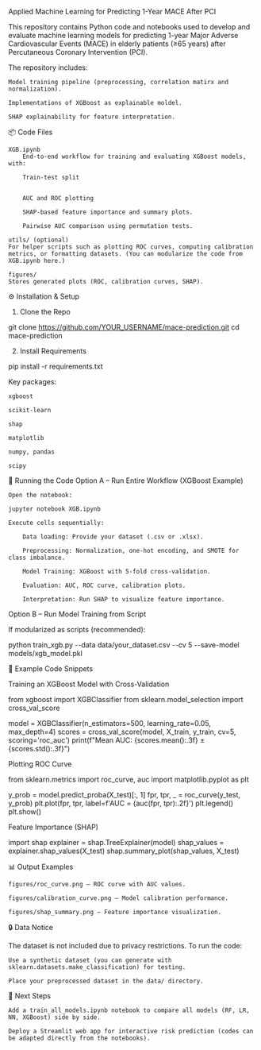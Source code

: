 Applied Machine Learning for Predicting 1-Year MACE After PCI

This repository contains Python code and notebooks used to develop and evaluate machine learning models for predicting 1-year Major Adverse Cardiovascular Events (MACE) in elderly patients (≥65 years) after Percutaneous Coronary Intervention (PCI).

The repository includes:

    Model training pipeline (preprocessing, correlation matirx and normalization).

    Implementations of XGBoost as explainable moldel.

    SHAP explainability for feature interpretation.

📦 Code Files

    XGB.ipynb
        End-to-end workflow for training and evaluating XGBoost models, with:

        Train-test split 


        AUC and ROC plotting

        SHAP-based feature importance and summary plots.

        Pairwise AUC comparison using permutation tests.

    utils/ (optional)
    For helper scripts such as plotting ROC curves, computing calibration metrics, or formatting datasets. (You can modularize the code from XGB.ipynb here.)

    figures/
    Stores generated plots (ROC, calibration curves, SHAP).

⚙️ Installation & Setup
1. Clone the Repo

git clone https://github.com/YOUR_USERNAME/mace-prediction.git
cd mace-prediction

2. Install Requirements

pip install -r requirements.txt

Key packages:

    xgboost

    scikit-learn

    shap

    matplotlib

    numpy, pandas

    scipy

🧩 Running the Code
Option A – Run Entire Workflow (XGBoost Example)

    Open the notebook:

    jupyter notebook XGB.ipynb

    Execute cells sequentially:

        Data loading: Provide your dataset (.csv or .xlsx).

        Preprocessing: Normalization, one-hot encoding, and SMOTE for class imbalance.

        Model Training: XGBoost with 5-fold cross-validation.

        Evaluation: AUC, ROC curve, calibration plots.

        Interpretation: Run SHAP to visualize feature importance.

Option B – Run Model Training from Script

If modularized as scripts (recommended):

python train_xgb.py --data data/your_dataset.csv --cv 5 --save-model models/xgb_model.pkl

🧪 Example Code Snippets

Training an XGBoost Model with Cross-Validation

from xgboost import XGBClassifier
from sklearn.model_selection import cross_val_score

model = XGBClassifier(n_estimators=500, learning_rate=0.05, max_depth=4)
scores = cross_val_score(model, X_train, y_train, cv=5, scoring='roc_auc')
print(f"Mean AUC: {scores.mean():.3f} ± {scores.std():.3f}")

Plotting ROC Curve

from sklearn.metrics import roc_curve, auc
import matplotlib.pyplot as plt

y_prob = model.predict_proba(X_test)[:, 1]
fpr, tpr, _ = roc_curve(y_test, y_prob)
plt.plot(fpr, tpr, label=f'AUC = {auc(fpr, tpr):.2f}')
plt.legend()
plt.show()

Feature Importance (SHAP)

import shap
explainer = shap.TreeExplainer(model)
shap_values = explainer.shap_values(X_test)
shap.summary_plot(shap_values, X_test)

📊 Output Examples

    figures/roc_curve.png – ROC curve with AUC values.

    figures/calibration_curve.png – Model calibration performance.

    figures/shap_summary.png – Feature importance visualization.

🔒 Data Notice

The dataset is not included due to privacy restrictions. To run the code:

    Use a synthetic dataset (you can generate with sklearn.datasets.make_classification) for testing.

    Place your preprocessed dataset in the data/ directory.

🔮 Next Steps

    Add a train_all_models.ipynb notebook to compare all models (RF, LR, NN, XGBoost) side by side.

    Deploy a Streamlit web app for interactive risk prediction (codes can be adapted directly from the notebooks).
